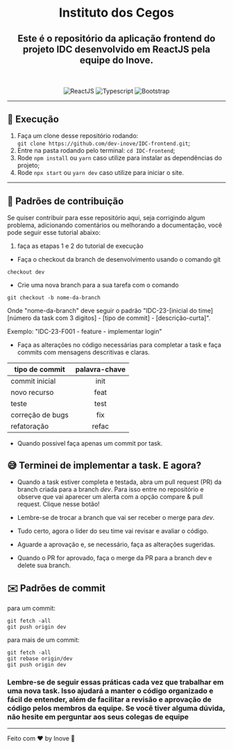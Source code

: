 <h1 align="center">Instituto dos Cegos</h1>

<h2 align="center">Este é o repositório da aplicação frontend do projeto <strong>IDC</strong> desenvolvido em ReactJS pela equipe do Inove.</h2>

<br>

<p align="center">
  <img align="center" src="https://img.shields.io/badge/ReactJS-61DAFB?style=for-the-badge&logo=react&logoColor=black" alt="ReactJS" />
  <img align="center" src="https://img.shields.io/badge/Typescript-3178C6?style=for-the-badge&logo=typescript&logoColor=white" alt="Typescript" />
  <img align="center" src="https://img.shields.io/badge/bootstrap-%238511FA.svg?style=for-the-badge&logo=bootstrap&logoColor=white" alt="Bootstrap" />
</p>

---

## 🚀 Execução

1. Faça um clone desse repositório rodando: <br> `git clone https://github.com/dev-inove/IDC-frontend.git`;
2. Entre na pasta rodando pelo terminal: `cd IDC-frontend`;
3. Rode `npm install` ou `yarn` caso utilize para instalar as dependências do projeto;
4. Rode `npx start` ou `yarn dev` caso utilize para iniciar o site.
---

## 🤔 Padrões de contribuição

Se quiser contribuir para esse repositório aqui, seja corrigindo algum problema, adicionando comentários ou melhorando a documentação, você pode seguir esse tutorial abaixo:

1. faça as etapas 1 e 2 do tutorial de execução

* Faça o checkout da branch de desenvolvimento usando o comando git

```text
checkout dev
```

* Crie uma nova branch para a sua tarefa com o comando

```text
git checkout -b nome-da-branch
```

Onde "nome-da-branch" deve seguir o padrão "IDC-23-[inicial do time][número da task com 3 digitos] - [tipo de commit] - [descrição-curta]".

Exemplo: "IDC-23-F001 - feature - implementar login"

* Faça as alterações no código necessárias para completar a task e faça commits com mensagens descritivas e claras.

| tipo de commit | palavra-chave|
|----------|:-------------:|
| commit inicial | init |
| novo recurso | feat |
| teste | test |
| correção de bugs | fix |
| refatoração | refac |

* Quando possivel faça apenas um commit por task.

## 😅 Terminei de implementar a task. E agora?

* Quando a task estiver completa e testada, abra um pull request (PR) da branch criada para a branch *dev*. Para isso entre no repositório e observe que vai aparecer um alerta com a opção compare & pull request. Clique nesse botão!

* Lembre-se de trocar a branch que vai ser receber o merge para *dev*.

* Tudo certo, agora o lider do seu time vai revisar e avaliar o código.

* Aguarde a aprovação e, se necessário, faça as alterações sugeridas.

* Quando o PR for aprovado, faça o merge da PR para a branch dev e delete sua branch.

## ✉️ Padrões de commit

para um commit:

```text
git fetch -all
git push origin dev
```

para mais de um commit:

```text
git fetch -all
git rebase origin/dev
git push origin dev
```

### Lembre-se de seguir essas práticas cada vez que trabalhar em uma nova task. Isso ajudará a manter o código organizado e fácil de entender, além de facilitar a revisão e aprovação de código pelos membros da equipe. Se você tiver alguma dúvida, não hesite em perguntar aos seus colegas de equipe

---
Feito com ♥ by Inove :wave:
